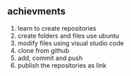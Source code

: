## achievments

1. learn to create repositories
2. create folders and files use ubuntu
3. modify files using visual studio code
4. clone from github
5. add, commit and push
6. publish the repositories as link